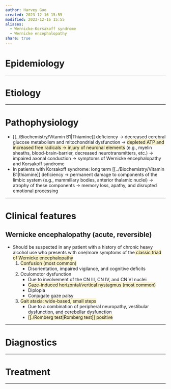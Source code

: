 ```yaml
---
author: Harvey Guo
created: 2023-12-16 15:55
modified: 2023-12-16 15:55
aliases:
  - Wernicke-Korsakoff syndrome
  - Wernicke encephalopathy
share: true
---
```


# Epidemiology


---
# Etiology


---
# Pathophysiology
- [[../Biochemistry/Vitamin B1|Thiamine]] deficiency → decreased cerebral glucose metabolism and mitochondrial dysfunction → <span style="background:rgba(240, 200, 0, 0.2)">depleted ATP and increased free radicals → injury of neuronal elements</span> (e.g., myelin sheaths, blood-brain-barrier, decreased neurotransmitters, etc.) → impaired axonal conduction → symptoms of Wernicke encephalopathy and Korsakoff syndrome
- In patients with Korsakoff syndrome: long term [[../Biochemistry/Vitamin B1|thiamine]] deficiency → permanent damage to components of the limbic system (e.g., mammillary bodies, anterior thalamic nuclei) → atrophy of these components → memory loss, apathy, and disrupted emotional processing

---
# Clinical features
## Wernicke encephalopathy (acute, reversible)
- Should be suspected in any patient with a history of chronic heavy alcohol use who presents with one/more symptoms of the<span style="background:rgba(240, 200, 0, 0.2)"> classic triad of Wernicke encephalopathy</span> 
	1. <span style="background:rgba(240, 200, 0, 0.2)">Confusion (most common) </span>
		- Disorientation, impaired vigilance, and cognitive deficits
	2. Oculomotor dysfunction 
		- Due to involvement of the CN III, CN IV, and CN VI nuclei
		- <span style="background:rgba(240, 200, 0, 0.2)">Gaze-induced horizontal/vertical nystagmus (most common)</span>
		- Diplopia 
		- Conjugate gaze palsy
	3. <span style="background:rgba(240, 200, 0, 0.2)">Gait ataxia: wide-based, small steps </span>
		- Due to a combination of peripheral neuropathy, vestibular dysfunction, and cerebellar dysfunction
		- <span style="background:rgba(240, 200, 0, 0.2)">[[./Romberg test|Romberg test]] positive</span>

---
# Diagnostics


---
# Treatment


---
